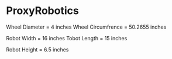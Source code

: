 # ProxyRobotics

Wheel Diameter = 4 inches
Wheel Circumfrence = 50.2655 inches

Robot Width = 16 inches
Tobot Length = 15 inches

Robot Height = 6.5 inches
